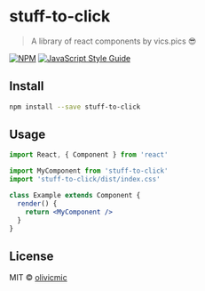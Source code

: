 # stuff-to-click

> A library of react components by vics.pics 😎

[![NPM](https://img.shields.io/npm/v/stuff-to-click.svg)](https://www.npmjs.com/package/stuff-to-click) [![JavaScript Style Guide](https://img.shields.io/badge/code_style-standard-brightgreen.svg)](https://standardjs.com)

## Install

```bash
npm install --save stuff-to-click
```

## Usage

```jsx
import React, { Component } from 'react'

import MyComponent from 'stuff-to-click'
import 'stuff-to-click/dist/index.css'

class Example extends Component {
  render() {
    return <MyComponent />
  }
}
```

## License

MIT © [olivicmic](https://github.com/olivicmic)
